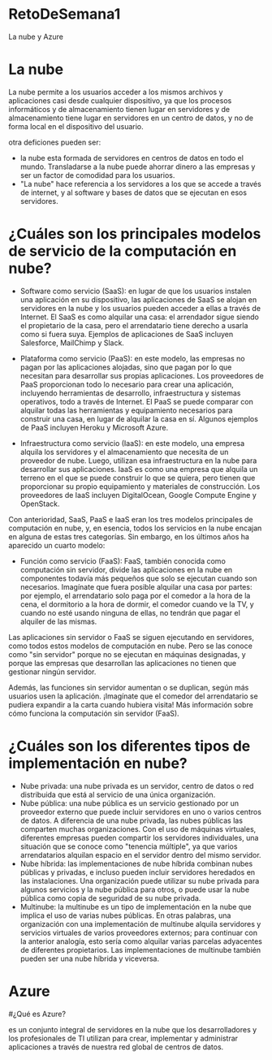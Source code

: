 # RetoDeSemana1
La nube y Azure 

# La nube 

La nube permite a los usuarios acceder a los mismos archivos y aplicaciones casi desde cualquier dispositivo, ya que los procesos informáticos y de almacenamiento tienen lugar en servidores y de almacenamiento tiene lugar en servidores en un centro de datos, y no de forma local en el dispositivo del usuario.

otra deficiones pueden ser: 
  - la nube esta formada de servidores en centros de datos en todo el mundo. Transladarse a la nube puede ahorrar dinero a las empresas y ser un factor de comodidad para los usuarios.
  - "La nube" hace referencia a los servidores a los que se accede a través de internet, y al software y bases de datos que se ejecutan en esos servidores.

# ¿Cuáles son los principales modelos de servicio de la computación en nube?

  * Software como servicio (SaaS): en lugar de que los usuarios instalen una aplicación en su dispositivo, las aplicaciones de SaaS se alojan en servidores en la nube y los usuarios pueden acceder a ellas a través de Internet. El SaaS es como alquilar una casa: el arrendador sigue siendo el propietario de la casa, pero el arrendatario tiene derecho a usarla como si fuera suya. Ejemplos de aplicaciones de SaaS incluyen Salesforce, MailChimp y Slack.

  * Plataforma como servicio (PaaS): en este modelo, las empresas no pagan por las aplicaciones alojadas, sino que pagan por lo que necesitan para desarrollar sus propias aplicaciones. Los proveedores de PaaS proporcionan todo lo necesario para crear una aplicación, incluyendo herramientas de desarrollo, infraestructura y sistemas operativos, todo a través de Internet. El PaaS se puede comparar con alquilar todas las herramientas y equipamiento necesarios para construir una casa, en lugar de alquilar la casa en sí. Algunos ejemplos de PaaS incluyen Heroku y Microsoft Azure.

  * Infraestructura como servicio (IaaS): en este modelo, una empresa alquila los servidores y el almacenamiento que necesita de un proveedor de nube. Luego, utilizan esa infraestructura en la nube para desarrollar sus aplicaciones. IaaS es como una empresa que alquila un terreno en el que se puede construir lo que se quiera, pero tienen que proporcionar su propio equipamiento y materiales de construcción. Los proveedores de IaaS incluyen DigitalOcean, Google Compute Engine y OpenStack.

Con anterioridad, SaaS, PaaS e IaaS eran los tres modelos principales de computación en nube, y, en esencia, todos los servicios en la nube encajan en alguna de estas tres categorías. Sin embargo, en los últimos años ha aparecido un cuarto modelo:

  * Función como servicio (FaaS): FaaS, también conocida como computación sin servidor, divide las aplicaciones en la nube en componentes todavía más pequeños que solo se ejecutan cuando son necesarios. Imagínate que fuera posible alquilar una casa por partes: por ejemplo, el arrendatario solo paga por el comedor a la hora de la cena, el dormitorio a la hora de dormir, el comedor cuando ve la TV, y cuando no esté usando ninguna de ellas, no tendrán que pagar el alquiler de las mismas.

Las aplicaciones sin servidor o FaaS se siguen ejecutando en servidores, como todos estos modelos de computación en nube. Pero se las conoce como "sin servidor" porque no se ejecutan en máquinas designadas, y porque las empresas que desarrollan las aplicaciones no tienen que gestionar ningún servidor.

Además, las funciones sin servidor aumentan o se duplican, según más usuarios usen la aplicación. ¡Imagínate que el comedor del arrendatario se pudiera expandir a la carta cuando hubiera visita! Más información sobre cómo funciona la computación sin servidor (FaaS).

# ¿Cuáles son los diferentes tipos de implementación en nube?

  - Nube privada: una nube privada es un servidor, centro de datos o red distribuida que está al servicio de una única organización.
  - Nube pública: una nube pública es un servicio gestionado por un proveedor externo que puede incluir servidores en uno o varios centros de datos. A diferencia de una nube privada, las nubes públicas las comparten muchas organizaciones. Con el uso de máquinas virtuales, diferentes empresas pueden compartir los servidores individuales, una situación que se conoce como "tenencia múltiple", ya que varios arrendatarios alquilan espacio en el servidor dentro del mismo servidor.
  - Nube híbrida: las implementaciones de nube híbrida combinan nubes públicas y privadas, e incluso pueden incluir servidores heredados en las instalaciones. Una organización puede utilizar su nube privada para algunos servicios y la nube pública para otros, o puede usar la nube pública como copia de seguridad de su nube privada.
  - Multinube: la multinube es un tipo de implementación en la nube que implica el uso de varias nubes públicas. En otras palabras, una organización con una implementación de multinube alquila servidores y servicios virtuales de varios proveedores externos; para continuar con la anterior analogía, esto sería como alquilar varias parcelas adyacentes de diferentes propietarios. Las implementaciones de multinube también pueden ser una nube híbrida y viceversa.

# Azure
  #¿Qué es Azure?
  
es un conjunto integral de servidores en la nube que los desarrolladores y los profesionales de TI utilizan para crear, implementar y administrar aplicaciones a través de nuestra red global de centros de datos.

